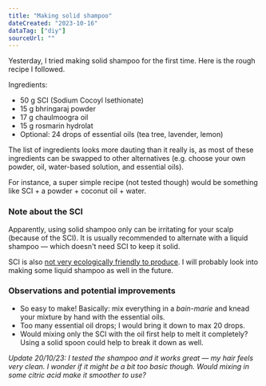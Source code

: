 ```yaml
---
title: "Making solid shampoo"
dateCreated: "2023-10-16"
dataTag: ["diy"]
sourceUrl: ""
---
```


Yesterday, I tried making solid shampoo for the first time. Here is the rough recipe I followed.

Ingredients:

- 50 g SCI (Sodium Cocoyl Isethionate)
- 15 g bhringaraj powder
- 17 g chaulmoogra oil
- 15 g rosmarin hydrolat
- Optional: 24 drops of essential oils (tea tree, lavender, lemon)

The list of ingredients looks more dauting than it really is, as most of these ingredients can be swapped to other alternatives (e.g. choose your own powder, oil, water-based solution, and essential oils).

For instance, a super simple recipe (not tested though) would be something like SCI + a powder + coconut oil + water.

### Note about the SCI

Apparently, using solid shampoo only can be irritating for your scalp (because of the SCI). It is usually recommended to alternate with a liquid shampoo — which doesn't need SCI to keep it solid.

SCI is also [not very ecologically friendly to produce](https://blutopia.org/shampoing-solide-sci/). I will probably look into making some liquid shampoo as well in the future.

### Observations and potential improvements

- So easy to make! Basically: mix everything in a _bain-marie_ and knead your mixture by hand with the essential oils.
- Too many essential oil drops; I would bring it down to max 20 drops.
- Would mixing only the SCI with the oil first help to melt it completely? Using a solid spoon could help to break it down as well.

_Update 20/10/23: I tested the shampoo and it works great — my hair feels very clean. I wonder if it might be a bit too basic though. Would mixing in some citric acid make it smoother to use?_
